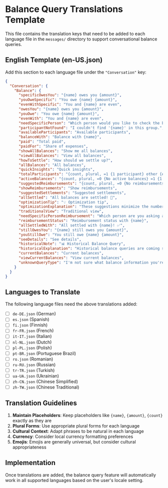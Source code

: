 # Balance Query Translations Template

This file contains the translation keys that need to be added to each language file in the `messages/` directory to support conversational balance queries.

## English Template (en-US.json)

Add this section to each language file under the `"Conversation"` key:

```json
{
  "Conversation": {
    "Balance": {
      "specificOwesYou": "{name} owes you {amount}",
      "youOweSpecific": "You owe {name} {amount}",
      "evenWithSpecific": "You and {name} are even",
      "owesYou": "{name} owes you {amount}",
      "youOwe": "You owe {name} {amount}",
      "evenWith": "You and {name} are even",
      "needSpecificPerson": "Which person would you like to check the balance with?",
      "participantNotFound": "I couldn't find '{name}' in this group.",
      "availableParticipants": "Available participants",
      "balanceWith": "Balance with {name}",
      "paid": "Total paid",
      "paidFor": "Share of expenses",
      "showAllBalances": "Show me all balances",
      "viewAllBalances": "View all balances",
      "howToSettle": "How should we settle up?",
      "allBalances": "All balances",
      "quickInsights": "Quick insights",
      "totalParticipants": "{count, plural, =1 {1 participant} other {# participants}}",
      "activeBalances": "{count, plural, =0 {No active balances} =1 {1 active balance} other {# active balances}}",
      "suggestedReimbursements": "{count, plural, =0 {No reimbursements needed} =1 {1 reimbursement} other {# reimbursements}}",
      "showReimbursements": "Show reimbursements",
      "suggestedSettlements": "Suggested settlements",
      "allSettled": "All balances are settled! 🎉",
      "optimizationTip": "💡 Optimization tip",
      "optimizationExplanation": "These suggestions minimize the number of transactions needed to settle all balances.",
      "traditionalView": "Traditional view",
      "needSpecificPersonReimbursement": "Which person are you asking about?",
      "reimbursementStatus": "Reimbursement status with {name}",
      "allSettledWith": "All settled with {name}! ✅",
      "stillOwesYou": "{name} still owes you {amount}",
      "youStillOwe": "You still owe {name} {amount}",
      "seeDetails": "See details",
      "historicalNote": "📊 Historical Balance Query",
      "historicalExplanation": "Historical balance queries are coming soon! For now, here are your current balances.",
      "currentBalances": "Current balances",
      "viewCurrentBalances": "View current balances",
      "unknownQueryType": "I'm not sure what balance information you're looking for. Here are your current balances:"
    }
  }
}
```

## Languages to Translate

The following language files need the above translations added:

- [ ] `de-DE.json` (German)
- [ ] `es.json` (Spanish)
- [ ] `fi.json` (Finnish)
- [ ] `fr-FR.json` (French)
- [ ] `it-IT.json` (Italian)
- [ ] `nl-NL.json` (Dutch)
- [ ] `pl-PL.json` (Polish)
- [ ] `pt-BR.json` (Portuguese Brazil)
- [ ] `ro.json` (Romanian)
- [ ] `ru-RU.json` (Russian)
- [ ] `tr-TR.json` (Turkish)
- [ ] `ua-UA.json` (Ukrainian)
- [ ] `zh-CN.json` (Chinese Simplified)
- [ ] `zh-TW.json` (Chinese Traditional)

## Translation Guidelines

1. **Maintain Placeholders**: Keep placeholders like `{name}`, `{amount}`, `{count}` exactly as they are
2. **Plural Forms**: Use appropriate plural forms for each language
3. **Cultural Context**: Adapt phrases to be natural in each language
4. **Currency**: Consider local currency formatting preferences
5. **Emojis**: Emojis are generally universal, but consider cultural appropriateness

## Implementation

Once translations are added, the balance query feature will automatically work in all supported languages based on the user's locale setting.